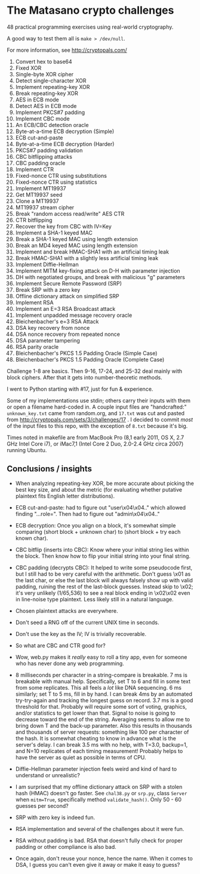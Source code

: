 The Matasano crypto challenges
========

48 practical programming exercises using real-world cryptography.

A good way to test them all is `make > /dev/null`.

For more information, see http://cryptopals.com/

1. Convert hex to base64
2. Fixed XOR
3. Single-byte XOR cipher
4. Detect single-character XOR
5. Implement repeating-key XOR
6. Break repeating-key XOR
7. AES in ECB mode
8. Detect AES in ECB mode
9. Implement PKCS#7 padding
10. Implement CBC mode
11. An ECB/CBC detection oracle
12. Byte-at-a-time ECB decryption (Simple)
13. ECB cut-and-paste
14. Byte-at-a-time ECB decryption (Harder)
15. PKCS#7 padding validation
16. CBC bitflipping attacks
17. CBC padding oracle
18. Implement CTR
19. Fixed-nonce CTR using substitutions
20. Fixed-nonce CTR using statistics
21. Implement MT19937
22. Get MT19937 seed
23. Clone a MT19937
24. MT19937 stream cipher
25. Break "random access read/write" AES CTR
26. CTR bitflipping
27. Recover the key from CBC with IV=Key
28. Implement a SHA-1 keyed MAC
29. Break a SHA-1 keyed MAC using length extension
30. Break an MD4 keyed MAC using length extension
31. Implement and break HMAC-SHA1 with an artificial timing leak
32. Break HMAC-SHA1 with a slightly less artificial timing leak
33. Implement Diffie-Hellman
34. Implement MITM key-fixing attack on D-H with parameter injection
35. DH with negotiated groups, and break with malicious "g" parameters
36. Implement Secure Remote Password (SRP)
37. Break SRP with a zero key
38. Offline dictionary attack on simplified SRP
39. Implement RSA
40. Implement an E=3 RSA Broadcast attack
41. Implement unpadded message recovery oracle
42. Bleichenbacher's e=3 RSA Attack
43. DSA key recovery from nonce
44. DSA nonce recovery from repeated nonce
45. DSA parameter tampering
46. RSA parity oracle
47. Bleichenbacher's PKCS 1.5 Padding Oracle (Simple Case)
48. Bleichenbacher's PKCS 1.5 Padding Oracle (Complete Case)

Challenge 1-8 are basics. Then 9-16, 17-24, and 25-32 deal mainly with
block ciphers. After that it gets into number-theoretic methods.

I went to Python starting with #17, just for fun & experience.

Some of my implementations use stdin; others carry their inputs with
them or open a filename hard-coded in. A couple input files are
"handcrafted:" `unknown_key.txt` came from random.org, and `17.txt`
was cut and pasted from http://cryptopals.com/sets/3/challenges/17 . I
decided to commit *most* of the input files to this repo, with the
exception of `8.txt` because it's big.

Times noted in makefile are from MacBook Pro (8,1 early 2011, OS X,
2.7 GHz Intel Core i7), or iMac7,1 (Intel Core 2 Duo, 2.0-2.4 GHz
circa 2007) running Ubuntu.

Conclusions / insights
--------

* When analyzing repeating-key XOR, be more accurate about picking the
  best key size, and about the metric (for evaluating whether putative
  plaintext fits English letter distributions).

* ECB cut-and-paste: had to figure out "user\x04\x04.." which allowed
  finding "...role=". Then had to figure out "admin\x04\x04.."

* ECB decryption: Once you align on a block, it's somewhat simple
  comparing (short block + unknown char) to (short block + try each
  known char).

* CBC bitflip (inserts into CBC): Know where your initial string lies
  within the block. Then know how to flip your initial string into
  your final string.

* CBC padding (decrypts CBC): It helped to write some pseudocode
  first, but I still had to be very careful with the arithmetic. Don't
  guess \x01 as the last char, or else the last block will always
  falsely show up with valid padding, ruining the rest of the
  last-block guesses. Instead skip to \x02; it's very unlikely
  (1/65,536) to see a real block ending in \x02\x02 even in line-noise
  type plaintext. Less likely still in a natural language.

* Chosen plaintext attacks are everywhere.

* Don't seed a RNG off of the current UNIX time in seconds.

* Don't use the key as the IV; IV is trivially recoverable.

* So what are CBC and CTR good for?

* Wow, web.py makes it *really* easy to roll a tiny app, even for
  someone who has never done any web programming.

* 8 milliseconds per character in a string-compare is breakable. 7 ms
  is breakable with manual help. Specifically, set T to 6 and fill in
  some text from some replicates. This all feels a *lot* like DNA
  sequencing. 6 ms similarly; set T to 5 ms, fill in by hand. I can
  break 4ms by an automated try-try-again and tracking the longest
  guess on record. 3.7 ms is a good threshold for that. Probably will
  require some sort of voting, graphics, and/or statistics to get
  lower than that. Signal to noise is going to decrease toward the end
  of the string. Averaging seems to allow me to bring down T and the
  back-up parameter. Also this results in thousands and thousands of
  server requests: something like 100 per character of the hash. It is
  somewhat cheating to know in advance what is the server's delay. I
  can break 3.5 ms with no help, with T=3.0, backup=1, and N=10
  replicates of each timing measurement! Probably helps to have the
  server as quiet as possible in terms of CPU.

* Diffie-Hellman parameter injection feels weird and kind of hard to
  understand or unrealistic?

* I am surprised that my offline dictionary attack on SRP with a
  stolen hash (HMAC) doesn't go faster. See `chal38.py` or `srp.py`,
  class `Server` when `mitm=True`, specifically method
  `validate_hash()`. Only 50 - 60 guesses per second?

* SRP with zero key is indeed fun.

* RSA implementation and several of the challenges about it were fun.

* RSA without padding is bad. RSA that doesn't fully check for proper
  padding or other compliance is also bad.

* Once again, don't reuse your nonce, hence the name. When it comes to
  DSA, I guess you can't even give it away or make it easy to guess?
